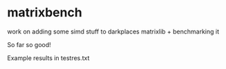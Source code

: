 # matrixbench
work on adding some simd stuff to darkplaces matrixlib + benchmarking it

So far so good!

Example results in testres.txt


